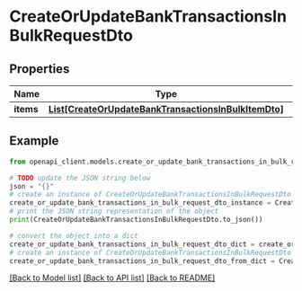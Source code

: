 # CreateOrUpdateBankTransactionsInBulkRequestDto


## Properties

Name | Type | Description | Notes
------------ | ------------- | ------------- | -------------
**items** | [**List[CreateOrUpdateBankTransactionsInBulkItemDto]**](CreateOrUpdateBankTransactionsInBulkItemDto.md) |  | 

## Example

```python
from openapi_client.models.create_or_update_bank_transactions_in_bulk_request_dto import CreateOrUpdateBankTransactionsInBulkRequestDto

# TODO update the JSON string below
json = "{}"
# create an instance of CreateOrUpdateBankTransactionsInBulkRequestDto from a JSON string
create_or_update_bank_transactions_in_bulk_request_dto_instance = CreateOrUpdateBankTransactionsInBulkRequestDto.from_json(json)
# print the JSON string representation of the object
print(CreateOrUpdateBankTransactionsInBulkRequestDto.to_json())

# convert the object into a dict
create_or_update_bank_transactions_in_bulk_request_dto_dict = create_or_update_bank_transactions_in_bulk_request_dto_instance.to_dict()
# create an instance of CreateOrUpdateBankTransactionsInBulkRequestDto from a dict
create_or_update_bank_transactions_in_bulk_request_dto_from_dict = CreateOrUpdateBankTransactionsInBulkRequestDto.from_dict(create_or_update_bank_transactions_in_bulk_request_dto_dict)
```
[[Back to Model list]](../README.md#documentation-for-models) [[Back to API list]](../README.md#documentation-for-api-endpoints) [[Back to README]](../README.md)


